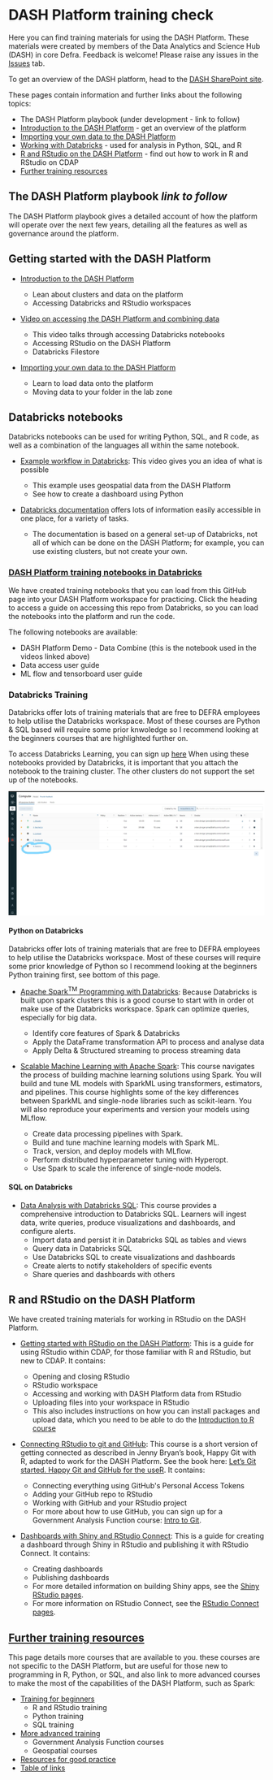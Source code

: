 # DASH Platform training check
Here you can find training materials for using the DASH Platform. These materials were created by members of the Data Analytics and Science Hub (DASH) in core Defra. Feedback is welcome! Please raise any issues in the [Issues](https://github.com/Defra-Data-Science-Centre-of-Excellence/CDAP_training/issues) tab.

To get an overview of the DASH platform, head to the [DASH SharePoint site](https://defra.sharepoint.com/sites/Community448/SitePages/CDAP-The-Common-Data-Analytics-Platform.aspx).  

These pages contain information and further links about the following topics:
- The DASH Platform playbook (under development - link to follow)
- [Introduction to the DASH Platform](https://github.com/Defra-Data-Science-Centre-of-Excellence/CDAP_training#introduction-to-cdap) - get an overview of the platform
- [Importing your own data to the DASH Platform](https://defra-data-science-centre-of-excellence.github.io/CDAP_training/Upload_data/)
- [Working with Databricks](https://github.com/Defra-Data-Science-Centre-of-Excellence/CDAP_training#databricks-notebooks) - used for analysis in Python, SQL, and R
- [R and RStudio on the DASH Platform](https://github.com/Defra-Data-Science-Centre-of-Excellence/CDAP_training#r-and-rstudio-on-cdap) - find out how to work in R and RStudio on CDAP   
- [Further training resources](https://defra-data-science-centre-of-excellence.github.io/CDAP_training/further_training)     


## The DASH Platform playbook *link to follow*  

The DASH Platform playbook gives a detailed account of how the platform will operate over the next few years, detailing all the features as well as governance around the platform.  


## Getting started with the DASH Platform

- [Introduction to the DASH Platform](https://defra-data-science-centre-of-excellence.github.io/CDAP_training/introduction_to_cdap/)
  - Lean about clusters and data on the platform
  - Accessing Databricks and RStudio workspaces  

- [Video on accessing the DASH Platform and combining data](https://defra.sharepoint.com/sites/Community448/Comms/Forms/AllItems.aspx?id=%2Fsites%2FCommunity448%2FComms%2FRecordings%2FCDAP%5Fdemo%5FPart1%5Faccess%2Emp4&parent=%2Fsites%2FCommunity448%2FComms%2FRecordings&nav=%7B%22playbackOptions%22%3A%7B%22startTimeInSeconds%22%3A1%2E938248%7D%7D)
  - This video talks through accessing Databricks notebooks
  - Accessing RStudio on the DASH Platform
  - Databricks Filestore  

- [Importing your own data to the DASH Platform](https://defra-data-science-centre-of-excellence.github.io/CDAP_training/Upload_data/)
  - Learn to load data onto the platform
  - Moving data to your folder in the lab zone


## Databricks notebooks

Databricks notebooks can be used for writing Python, SQL, and R code, as well as a combination of the languages all within the same notebook.  

- [Example workflow in Databricks](https://defra.sharepoint.com/sites/Community448/Comms/Forms/AllItems.aspx?id=%2Fsites%2FCommunity448%2FComms%2FRecordings%2FCDAP%5Fdemo%5FPart2%5Fapples%5FTrim%2Emp4&parent=%2Fsites%2FCommunity448%2FComms%2FRecordings&nav=%7B%22playbackOptions%22%3A%7B%22startTimeInSeconds%22%3A0%2E95829%7D%7D): This video gives you an idea of what is possible
  - This example uses geospatial data from the DASH Platform
  - See how to create a dashboard using Python  

- [Databricks documentation](https://docs.microsoft.com/en-gb/azure/databricks/) offers lots of information easily accessible in one place, for a variety of tasks.
  - The documentation is based on a general set-up of Databricks, not all of which can be done on the DASH Platform; for example, you can use existing clusters, but not create your own.

### [DASH Platform training notebooks in Databricks](https://defra-data-science-centre-of-excellence.github.io/CDAP_training/Databricks_git/)

We have created training notebooks that you can load from this GitHub page into your DASH Platform workspace for practicing. Click the heading to access a guide on accessing this repo from Databricks, so you can load the notebooks into the platform and run the code.  

The following notebooks are available:  
- DASH Platform Demo - Data Combine (this is the notebook used in the videos linked above)   
- Data access user guide  
- ML flow and tensorboard user guide  

### Databricks Training

Databricks offer lots of training materials that are free to DEFRA employees to help utilise the Databricks workspace. Most of these courses are Python & SQL based will require some prior knwoledge so I recommend looking at the beginners courses that are highlighted further on.  

To access Databricks Learning, you can sign up [here](https://customer-academy.databricks.com/learn)
When using these notebooks provided by Databricks, it is important that you attach the notebook to the training cluster. The other clusters do not support the set up of the notebooks.

<!-- ![Training cluster](Databricks_git/images/Screenshot (96)_LI.jpg) -->
![Training cluster](https://github.com/Defra-Data-Science-Centre-of-Excellence/CDAP_training/blob/main/Databricks_git/images/Screenshot%20(96)_LI.jpg)


#### Python on Databricks 
Databricks offer lots of training materials that are free to DEFRA employees to help utilise the Databricks workspace. Most of these courses will require some prior knowledge of Python so I recommend looking at the beginners Python training first, see bottom of this page.

- [Apache Spark<sup>TM</sup> Programming with Databricks](https://customer-academy.databricks.com/learn/course/internal/view/elearning/63/apache-spark-programming-with-databricks): Because Databricks is built upon spark clusters this is a good course to start with in order ot make use of the Databricks workspace.
Spark can optimize queries, especially for big data.

  - Identify core features of Spark & Databricks
  - Apply the DataFrame transformation API to process and analyse data
  - Apply Delta & Structured streaming to process streaming data

- [Scalable Machine Learning with Apache Spark](https://customer-academy.databricks.com/learn/course/internal/view/elearning/128/scalable-machine-learning-with-apache-spark): This course navigates the process of building machine learning solutions using Spark. You will build and tune ML models with SparkML using transformers, estimators, and pipelines. This course highlights some of the key differences between SparkML and single-node libraries such as scikit-learn. You will also reproduce your experiments and version your models using MLflow.

  - Create data processing pipelines with Spark.
  - Build and tune machine learning models with Spark ML.
  - Track, version, and deploy models with MLflow.
  - Perform distributed hyperparameter tuning with Hyperopt.
  - Use Spark to scale the inference of single-node models.

#### SQL on Databricks

- [Data Analysis with Databricks SQL](https://customer-academy.databricks.com/learn/course/internal/view/elearning/1035/data-analysis-with-databricks-sql): This course provides a comprehensive introduction to Databricks SQL. Learners will ingest data, write queries, produce visualizations and dashboards, and configure alerts. 
  - Import data and persist it in Databricks SQL as tables and views
  - Query data in Databricks SQL 
  - Use Databricks SQL to create visualizations and dashboards
  - Create alerts to notify stakeholders of specific events
  - Share queries and dashboards with others


## R and RStudio on the DASH Platform  

We have created training materials for working in RStudio on the DASH Platform.  

- [Getting started with RStudio on the DASH Platform](https://defra-data-science-centre-of-excellence.github.io/CDAP_training/RStudio_in_CDAP/getting_started/): This is a guide for using RStudio within CDAP, for those familiar with R and RStudio, but new to CDAP. It contains:  
    - Opening and closing RStudio 
    - RStudio workspace  
    - Accessing and working with DASH Platform data from RStudio   
    - Uploading files into your workspace in RStudio  
    - This also includes instructions on how you can install packages and upload data, which you need to be able to do the [Introduction to R course](https://github.com/Defra-Data-Science-Centre-of-Excellence/CDAP_training#training-materials-for-beginners)

- [Connecting RStudio to git and GitHub](https://defra-data-science-centre-of-excellence.github.io/CDAP_training/RStudio_in_CDAP/git_and_github/): This course is a short version of getting connected as described in Jenny Bryan’s book, Happy Git with R, adapted to work for the DASH Platform. See the book here: [Let’s Git started. Happy Git and GitHub for the useR](https://happygitwithr.com). It contains:  
    - Connecting everything using GitHub's Personal Access Tokens  
    - Adding your GitHub repo to RStudio
    - Working with GitHub and your RStudio project  
    - For more about how to use GitHub, you can sign up for a Government Analysis Function course: [Intro to Git](https://analysisfunction.civilservice.gov.uk/training/introduction-to-git/).

- [Dashboards with Shiny and RStudio Connect](https://defra-data-science-centre-of-excellence.github.io/CDAP_training/RStudio_in_CDAP/Create_dashboards/): This is a guide for creating a dashboard through Shiny in RStudio and publishing it with RStudio Connect. It contains:
    - Creating dashboards  
    - Publishing dashboards  
    - For more detailed information on building Shiny apps, see the [Shiny RStudio pages](https://shiny.rstudio.com/).  
    - For more information on RStudio Connect, see the [RStudio Connect pages](https://www.rstudio.com/products/connect/).


## [Further training resources](https://defra-data-science-centre-of-excellence.github.io/CDAP_training/further_training)

This page details more courses that are available to you. these courses are not specific to the DASH Platform, but are useful for those new to programming in R, Python, or SQL, and also link to more advanced courses to make the most of the capabilities of the DASH Platform, such as Spark:  

- [Training for beginners](https://defra-data-science-centre-of-excellence.github.io/CDAP_training/further_training/#Training_for_beginners)
    - R and RStudio training  
    - Python training  
    - SQL training  
- [More advanced training](https://defra-data-science-centre-of-excellence.github.io/CDAP_training/further_training/#More_advanced_training)
    - Government Analysis Function courses  
    - Geospatial courses  
- [Resources for good practice](https://defra-data-science-centre-of-excellence.github.io/CDAP_training/further_training/#Resouces_for_good_practice)
- [Table of links](https://defra-data-science-centre-of-excellence.github.io/CDAP_training/further_training/#Table_of_links)
